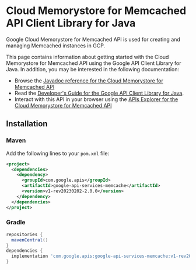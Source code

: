 # Cloud Memorystore for Memcached API Client Library for Java

Google Cloud Memorystore for Memcached API is used for creating and managing Memcached instances in GCP.

This page contains information about getting started with the Cloud Memorystore for Memcached API
using the Google API Client Library for Java. In addition, you may be interested
in the following documentation:

* Browse the [Javadoc reference for the Cloud Memorystore for Memcached API][javadoc]
* Read the [Developer's Guide for the Google API Client Library for Java][google-api-client].
* Interact with this API in your browser using the [APIs Explorer for the Cloud Memorystore for Memcached API][api-explorer]

## Installation

### Maven

Add the following lines to your `pom.xml` file:

```xml
<project>
  <dependencies>
    <dependency>
      <groupId>com.google.apis</groupId>
      <artifactId>google-api-services-memcache</artifactId>
      <version>v1-rev20230202-2.0.0</version>
    </dependency>
  </dependencies>
</project>
```

### Gradle

```gradle
repositories {
  mavenCentral()
}
dependencies {
  implementation 'com.google.apis:google-api-services-memcache:v1-rev20230202-2.0.0'
}
```

[javadoc]: https://googleapis.dev/java/google-api-services-memcache/latest/index.html
[google-api-client]: https://github.com/googleapis/google-api-java-client/
[api-explorer]: https://developers.google.com/apis-explorer/#p/memcache/v1/
